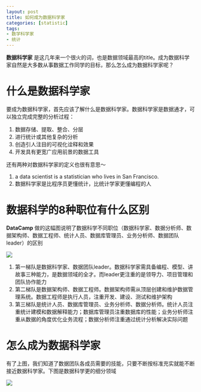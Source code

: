 ```yaml
---
layout: post
title: 如何成为数据科学家
categories: [statistic]
tags:
- 数学科学家
- 统计
---
```


**数据科学家** 是这几年来一个很火的词，也是数据领域最高的title。成为数据科学家自然是大多数从事数据工作同学的目标，那么怎么成为数据科学家呢？

# 什么是数据科学家

要成为数据科学家，首先应该了解什么是数据科学家。数据科学家是数据通才，可以独立完成完整的分析过程：

1. 数据存储、提取、整合、分层
2. 进行统计或其他复杂的分析
3. 创造引人注目的可视化诠释和效果
4. 开发具有更宽广应用前景的数据工具

还有两种对数据科学家的定义也很有意思～

1. a data scientist is a statistician who lives in San Francisco.
2. 数据科学家是比程序员更懂统计，比统计学家更懂编程的人

# 数据科学的8种职位有什么区别

**DataCamp** 做的这幅图说明了数据科学不同职位（数据科学家、数据分析师、数据架构师、数据工程师、统计人员、数据库管理员、业务分析师、数据团队leader）的区别

![](https://raw.githubusercontent.com/lixinyao/lixinyao.github.io/master/pictures/2016/scientist1.png)

1. 第一梯队是数据科学家、数据团队leader。数据科学家需具备编程、模型、讲故事三种能力，是数据领域的全才。而leader更注重的是领导力、项目管理和团队协作能力
2. 第二梯队是数据架构师、数据工程师。数据架构师需从顶层创建和维护数据管理系统。数据工程师是执行人员，注重开发、建设、测试和维护架构
3. 第三梯队是统计人员、数据库管理员、业务分析师、数据分析师。统计人员注重统计建模和数据解释能力；数据库管理员注重数据库的性能；业务分析师注重从数据的角度优化业务流程；数据分析师注重通过统计分析解决实际问题

# 怎么成为数据科学家

有了上图，我们知道了数据团队各成员需要的技能，只要不断按标准充实就能不断接近数据科学家。下图是数据科学更的细分领域

![](https://raw.githubusercontent.com/lixinyao/lixinyao.github.io/master/pictures/2016/scientist2.jpg)
